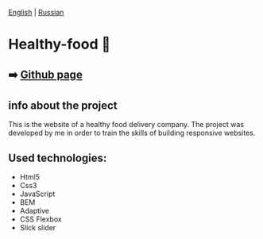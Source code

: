 [English](https://github.com/Pavel-Sol/healthy-food-landing-page/blob/master/README.md) | [Russian](https://github.com/Pavel-Sol/healthy-food-landing-page/blob/master/README-RU.md)

# Healthy-food :green_apple:

:arrow_right: [Github page](https://pavel-sol.github.io/healthy-food-landing-page/) 
---------------

info about the project
---------------
This is the website of a healthy food delivery company.
The project was developed by me in order to train the skills of building responsive websites.

Used technologies:
-----------------
- Html5
- Сss3
- JavaScript
- BEM
- Adaptive
- CSS Flexbox
- Slick slider